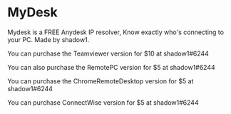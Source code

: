 # MyDesk
Mydesk is a FREE Anydesk IP resolver, Know exactly who's connecting to your PC.
Made by shadow1.

You can purchase the Teamviewer version for $10 at shadow1#6244 

You can also purchase the RemotePC version for $5 at shadow1#6244

You can purchase the ChromeRemoteDesktop version for $5 at shadow1#6244

You can purchase ConnectWise version for $5 at shadow1#6244
